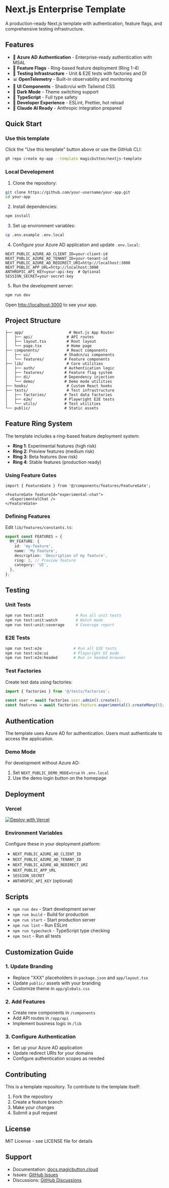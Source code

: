 # Next.js Enterprise Template

A production-ready Next.js template with authentication, feature flags, and comprehensive testing infrastructure.

## Features

- 🔐 **Azure AD Authentication** - Enterprise-ready authentication with MSAL
- 🚀 **Feature Flags** - Ring-based feature deployment (Ring 1-4)
- 🧪 **Testing Infrastructure** - Unit & E2E tests with factories and DI
- 📊 **OpenTelemetry** - Built-in observability and monitoring
- 🎨 **UI Components** - Shadcn/ui with Tailwind CSS
- 🌙 **Dark Mode** - Theme switching support
- 📝 **TypeScript** - Full type safety
- 🔧 **Developer Experience** - ESLint, Prettier, hot reload
- 🤖 **Claude AI Ready** - Anthropic integration prepared

## Quick Start

### Use this template

Click the "Use this template" button above or use the GitHub CLI:

```bash
gh repo create my-app --template magicbutton/nextjs-template
```

### Local Development

1. Clone the repository:
```bash
git clone https://github.com/your-username/your-app.git
cd your-app
```

2. Install dependencies:
```bash
npm install
```

3. Set up environment variables:
```bash
cp .env.example .env.local
```

4. Configure your Azure AD application and update `.env.local`:
```env
NEXT_PUBLIC_AZURE_AD_CLIENT_ID=your-client-id
NEXT_PUBLIC_AZURE_AD_TENANT_ID=your-tenant-id
NEXT_PUBLIC_AZURE_AD_REDIRECT_URI=http://localhost:3000
NEXT_PUBLIC_APP_URL=http://localhost:3000
ANTHROPIC_API_KEY=your-api-key  # Optional
SESSION_SECRET=your-secret-key
```

5. Run the development server:
```bash
npm run dev
```

Open [http://localhost:3000](http://localhost:3000) to see your app.

## Project Structure

```
├── app/                    # Next.js App Router
│   ├── api/               # API routes
│   ├── layout.tsx         # Root layout
│   └── page.tsx           # Home page
├── components/            # React components
│   ├── ui/               # Shadcn/ui components
│   └── features/         # Feature components
├── lib/                   # Core utilities
│   ├── auth/             # Authentication logic
│   ├── features/         # Feature flag system
│   ├── di/               # Dependency injection
│   └── demo/             # Demo mode utilities
├── hooks/                 # Custom React hooks
├── tests/                 # Test infrastructure
│   ├── factories/        # Test data factories
│   ├── e2e/              # Playwright E2E tests
│   └── utils/            # Test utilities
└── public/               # Static assets
```

## Feature Ring System

The template includes a ring-based feature deployment system:

- **Ring 1**: Experimental features (high risk)
- **Ring 2**: Preview features (medium risk)
- **Ring 3**: Beta features (low risk)
- **Ring 4**: Stable features (production ready)

### Using Feature Gates

```tsx
import { FeatureGate } from '@/components/features/FeatureGate';

<FeatureGate featureId="experimental-chat">
  <ExperimentalChat />
</FeatureGate>
```

### Defining Features

Edit `lib/features/constants.ts`:

```typescript
export const FEATURES = {
  MY_FEATURE: {
    id: 'my-feature',
    name: 'My Feature',
    description: 'Description of my feature',
    ring: 2, // Preview feature
    category: 'UI',
  },
};
```

## Testing

### Unit Tests

```bash
npm run test:unit              # Run all unit tests
npm run test:unit:watch        # Watch mode
npm run test:unit:coverage     # Coverage report
```

### E2E Tests

```bash
npm run test:e2e              # Run all E2E tests
npm run test:e2e:ui           # Playwright UI mode
npm run test:e2e:headed       # Run in headed browser
```

### Test Factories

Create test data using factories:

```typescript
import { factories } from '@/tests/factories';

const user = await factories.user.admin().create();
const features = await factories.feature.experimental().createMany(5);
```

## Authentication

The template uses Azure AD for authentication. Users must authenticate to access the application.

### Demo Mode

For development without Azure AD:
1. Set `NEXT_PUBLIC_DEMO_MODE=true` in `.env.local`
2. Use the demo login button on the homepage

## Deployment

### Vercel

[![Deploy with Vercel](https://vercel.com/button)](https://vercel.com/new/clone?repository-url=https%3A%2F%2Fgithub.com%2Fmagicbutton%2Fnextjs-template)

### Environment Variables

Configure these in your deployment platform:

- `NEXT_PUBLIC_AZURE_AD_CLIENT_ID`
- `NEXT_PUBLIC_AZURE_AD_TENANT_ID`
- `NEXT_PUBLIC_AZURE_AD_REDIRECT_URI`
- `NEXT_PUBLIC_APP_URL`
- `SESSION_SECRET`
- `ANTHROPIC_API_KEY` (optional)

## Scripts

- `npm run dev` - Start development server
- `npm run build` - Build for production
- `npm run start` - Start production server
- `npm run lint` - Run ESLint
- `npm run typecheck` - TypeScript type checking
- `npm test` - Run all tests

## Customization Guide

### 1. Update Branding

- Replace "XXX" placeholders in `package.json` and `app/layout.tsx`
- Update `public/` assets with your branding
- Customize theme in `app/globals.css`

### 2. Add Features

- Create new components in `/components`
- Add API routes in `/app/api`
- Implement business logic in `/lib`

### 3. Configure Authentication

- Set up your Azure AD application
- Update redirect URIs for your domains
- Configure authentication scopes as needed

## Contributing

This is a template repository. To contribute to the template itself:

1. Fork the repository
2. Create a feature branch
3. Make your changes
4. Submit a pull request

## License

MIT License - see LICENSE file for details

## Support

- Documentation: [docs.magicbutton.cloud](https://docs.magicbutton.cloud)
- Issues: [GitHub Issues](https://github.com/magicbutton/nextjs-template/issues)
- Discussions: [GitHub Discussions](https://github.com/magicbutton/nextjs-template/discussions)